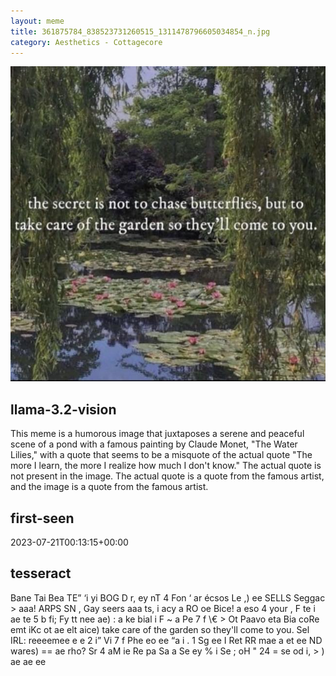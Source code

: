 ```yaml
---
layout: meme
title: 361875784_838523731260515_1311478796605034854_n.jpg
category: Aesthetics - Cottagecore
---
```


<div markdown="0"><a href="361875784_838523731260515_1311478796605034854_n.jpg"><img class="photo" src="361875784_838523731260515_1311478796605034854_n.jpg" /></a>

<h2>llama-3.2-vision</h2>
<p title="Llama-3.2-Vision-11B is a really good model that probably gets the visual details right but doesn't understand literary or media references, and often fails to accurately represent the physical arrangement of objects and the implied relationships between the objects.">This meme is a humorous image that juxtaposes a serene and peaceful scene of a pond with a famous painting by Claude Monet, &quot;The Water Lilies,&quot; with a quote that seems to be a misquote of the actual quote &quot;The more I learn, the more I realize how much I don&#x27;t know.&quot; The actual quote is not present in the image. The actual quote is a quote from the famous artist, and the image is a quote from the famous artist.</p>

<h2>first-seen</h2>
<p title="Because Git doesn't preserve file modification times, this metadata file contains the file's modification time when it was added to the library.">2023-07-21T00:13:15+00:00</p>

<h2>tesseract</h2>
<p title="Tesseract is often terrible and just gives a lot of nonsense characters, but it used to be the state of the art, and usually it is better at correctly representing text than llama-3.2-vision-11b.">Bane Tai Bea TE” ‘i yi BOG D r, ey nT 4 Fon ‘ ar écsos Le ,) ee SELLS Seggac &gt; aaa! ARPS SN , Gay seers aaa ts, i acy a RO oe Bice! a eso 4 your , F te i ae te 5 b fi; Fy tt nee ae) : a ke bial i F ~ a Pe 7 f \€ &gt; Ot Paavo eta Bia coRe emt iKc ot ae elt aice) take care of the garden so they&#x27;ll come to you. Sel IRL: reeeemee e e 2 i” Vi 7 f Phe eo ee “a i . 1 Sg ee I Ret RR mae a et ee ND wares) == ae rho? Sr 4 aM ie Re pa Sa a Se ey % i Se ; oH &quot; 24 = se od i, &gt; ) ae ae ee</p>

</div>

